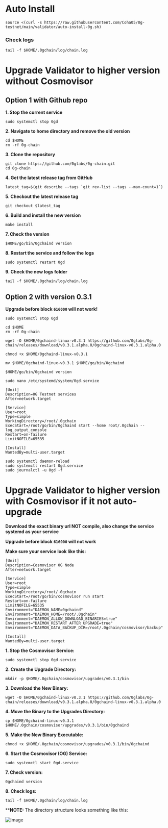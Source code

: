 # Auto Install 
```
source <(curl -s https://raw.githubusercontent.com/Coha05/0g-testnet/main/validator/auto-install-0g.sh)
```
### Check logs
```
tail -f $HOME/.0gchain/log/chain.log
```

# Upgrade Validator to higher version without Cosmovisor

## Option 1 with Github repo

**1. Stop the current service**
```
sudo systemctl stop 0gd
```
**2. Navigate to home directory and remove the old version**
```
cd $HOME
rm -rf 0g-chain
```
**3. Clone the repository**
```
git clone https://github.com/0glabs/0g-chain.git
cd 0g-chain
```
**4. Get the latest release tag from GitHub**
```
latest_tag=$(git describe --tags `git rev-list --tags --max-count=1`)
```
**5. Checkout the latest release tag**
```
git checkout $latest_tag
```
**6. Build and install the new version**
```
make install
```
**7. Check the version**
```
$HOME/go/bin/0gchaind version
```
**8. Restart the service and follow the logs**
```
sudo systemctl restart 0gd
```
**9. Check the new logs folder**
```
tail -f $HOME/.0gchain/log/chain.log
```
## Option 2 with version 0.3.1

**Upgrade before block `616000` will not work!**

```
sudo systemctl stop 0gd
```
```
cd $HOME
rm -rf 0g-chain
```
```
wget -O $HOME/0gchaind-linux-v0.3.1 https://github.com/0glabs/0g-chain/releases/download/v0.3.1.alpha.0/0gchaind-linux-v0.3.1.alpha.0
```
```
chmod +x $HOME/0gchaind-linux-v0.3.1
```
```
mv $HOME/0gchaind-linux-v0.3.1 $HOME/go/bin/0gchaind
```
```
$HOME/go/bin/0gchaind version
```
```
sudo nano /etc/systemd/system/0gd.service
```
```
[Unit]
Description=0G Testnet services
After=network.target

[Service]
User=root
Type=simple
WorkingDirectory=/root/.0gchain
ExecStart=/root/go/bin/0gchaind start --home root/.0gchain --log_output_console
Restart=on-failure
LimitNOFILE=65535

[Install]
WantedBy=multi-user.target
```
```
sudo systemctl daemon-reload
sudo systemctl restart 0gd.service
sudo journalctl -u 0gd -f
```
# Upgrade Validator to higher version with Cosmovisor if it not auto-upgrade
**Download the exact binary url NOT compile, also change the service systemd as your service**

**Upgrade before block `616000` will not work**

**Make sure your service look like this:**
```
[Unit]
Description=Cosmovisor 0G Node
After=network.target

[Service]
User=root
Type=simple
WorkingDirectory=/root/.0gchain
ExecStart=/root/go/bin/cosmovisor run start
Restart=on-failure
LimitNOFILE=65535
Environment="DAEMON_NAME=0gchaind"
Environment="DAEMON_HOME=/root/.0gchain"
Environment="DAEMON_ALLOW_DOWNLOAD_BINARIES=true"
Environment="DAEMON_RESTART_AFTER_UPGRADE=true"
Environment="DAEMON_DATA_BACKUP_DIR=/root/.0gchain/cosmovisor/backup"

[Install]
WantedBy=multi-user.target

```

**1. Stop the Cosmovisor Service:**
```
sudo systemctl stop 0gd.service
```
**2. Create the Upgrade Directory:**
```
mkdir -p $HOME/.0gchain/cosmovisor/upgrades/v0.3.1/bin
```
**3. Download the New Binary:**
```
wget -O $HOME/0gchaind-linux-v0.3.1 https://github.com/0glabs/0g-chain/releases/download/v0.3.1.alpha.0/0gchaind-linux-v0.3.1.alpha.0
```
**4. Move the Binary to the Upgrades Directory:**
```
cp $HOME/0gchaind-linux-v0.3.1 $HOME/.0gchain/cosmovisor/upgrades/v0.3.1/bin/0gchaind
```
**5. Make the New Binary Executable:**
```
chmod +x $HOME/.0gchain/cosmovisor/upgrades/v0.3.1/bin/0gchaind
```
**6. Start the Cosmovisor (OG) Service:**
```
sudo systemctl start 0gd.service
```
**7. Check version:**
```
0gchaind version
```
**8. Check logs:**
```
tail -f $HOME/.0gchain/log/chain.log
```

****NOTE:**
The directory structure looks something like this:

![image](https://github.com/user-attachments/assets/afb1984b-f241-4b16-a4da-97227730c7e5)
